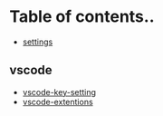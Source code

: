 # Table of contents..

* [settings](README.md)


## vscode
* [vscode-key-setting](book/vscode/vscode-key-setting.md)
* [vscode-extentions](book/vscode/vscode-extentions.md)
